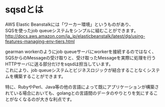 # sqsdとは

AWS Elastic Beanstalkには「ワーカー環境」というものがあり、  
SQSを使ったjob queueシステムをシンプルに組むことができます。  
http://docs.aws.amazon.com/ja_jp/elasticbeanstalk/latest/dg/using-features-managing-env-tiers.html  

gearman workerのようにjob queueサーバにworkerを接続するのではなく、SQSからのMessageの受け取りと、受け取ったMessageを実際に処理を行うHTTPサーバに送る部分だけをsqsdは担当しています。  
これにより、job queueシステムとビジネスロジックが結合することなくシステムを構築することができます。

特に、RubyやPerl、Java等の他の言語によって既にアプリケーションが構築されている場合においても、golangとの言語間のデータのやりとりを気にすることがなくなるのが大きな利点です。

